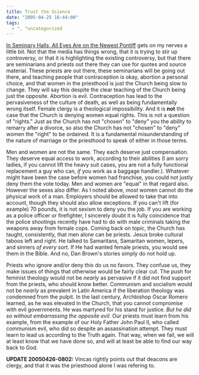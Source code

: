 ```yaml
---
title: Trust the Science
date: "2005-04-25 16:44:00"
tags:
  - ", "uncategorized
---
```

<p> <a href="http://www.nytimes.com/2005/04/25/international/worldspecial2/25priests.html?position=&ei=5088&en=c373d5ebb7f302d8&ex=1272081600&adxnnl=1&partner=rssnyt&emc=rss&pagewanted=print&adxnnlx=1114440231-4HB3Cjc2OBt57nn/vN/BNA">In
Seminary Halls, All Eyes Are on the Newest Pontiff</a> gets on my
nerves a little bit.  Not that the media has things wrong, that
it is trying to stir up controversy, or that it is highlighting
the existing controversy, but that there are seminarians and
priests out there they can use for quotes and source material.
These priests are out there, these seminarians will be going out
there, and teaching people that contraception is okay, abortion
a personal choice, and that women in the priesthood is just the
Church being slow to change.  They will say this despite the clear
teaching of the Church being just the opposite.  Abortion is evil.
Contraception has lead to the pervasiveness of the culture of
death, as well as being fundamentally wrong itself.  Female clergy
is a theological impossibility.  And it is <strong>not</strong>
the case that the Church is denying women equal rights.  This is
not a question of "rights."  Just as the Church has not "chosen"
to "deny" you the ability to remarry after a divorce, so also the
Church has not "chosen" to "deny" women the "right" to be ordained.
It is a fundamental misunderstanding of the nature of marriage or
the priesthood to speak of either in those terms.</p>

<p>Men and women are not the same.  They each deserve just
compensation.  They deserve equal access to work, according to their
abilities (I am sorry ladies, if you cannot lift the heavy suit
cases, you are not a fully functional replacement a guy who can,
<em>if</em> you work as a baggage handler.).  Whatever might have been
the case before women had franchise, you could not justly deny them
the vote today.  Men and women are "equal" in that regard also.
However the sexes also differ.  As I noted above, <em>most</em>
women cannot do the physical work of a man.  Employers should be
allowed to take that into account, though they should also allow
exceptions.  If you can't lift (for example) 70 pounds, it is not
sexism to deny you the job.  If you are working as a police officer
or firefighter, I sincerely doubt it is fully coincidence that
the police shootings recently have had to do with male criminals
taking the weapons away from female cops.  Coming back on topic,
the Church has taught, consistently, that men alone can be priests.
Jesus broke cultural taboos left and right.  He talked to Samaritans,
Samaritan women, lepers, and sinners <em>of every sort</em>.
If He had wanted female priests, you would see them in the Bible.
And no, Dan Brown's stories simply do not hold up.</p>

<p>Priests who ignore and/or deny this do us no favors.  They
confuse us, they make issues of things that otherwise would be
fairly clear cut.  The push for feminist theology would not be
<em>nearly</em> as pervasive if it did not find support from the
priests, who should know better.  Communism and socialism would not
be <em>nearly</em> as prevalent in Latin America if the liberation
theology was condemned from the pulpit.  In the last century,
Archbishop Oscar Romero learned, as he was elevated in the Church,
that you cannot compromise with evil governments.  He was martyred
for his stand for justice.  <em>But he did so without embarrassing the
opposite evil</em>.  Our priests must learn from his example, from
the example of our Holy Father John Paul II, who called communism
evil, who did so despite an assassination attempt.  They must learn
to lead us according to the Truth again.  That way, when we fail,
we will at least know that we have done so, and will at least be
able to find our way back to God.</p>

<p><strong>UPDATE 20050426-0802:</strong>  Vincas rightly points out that deacons are clergy, and that it was the priesthood alone I was refering to.</p>

